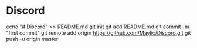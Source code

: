 # Discord
echo "# Discord" >> README.md
git init
git add README.md
git commit -m "first commit"
git remote add origin https://github.com/Maylic/Discord.git
git push -u origin master

